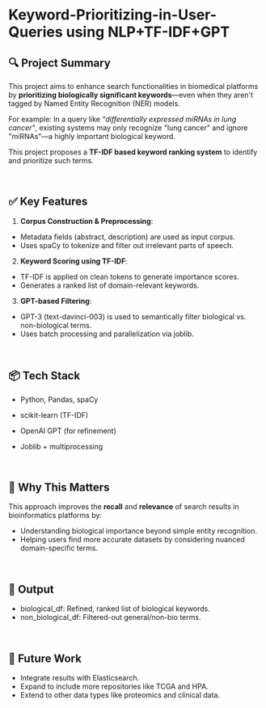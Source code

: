 # Keyword-Prioritizing-in-User-Queries using NLP+TF-IDF+GPT

## 🔍 Project Summary

This project aims to enhance search functionalities in biomedical platforms by **prioritizing biologically significant keywords**—even when they aren't tagged by Named Entity Recognition (NER) models.

For example:
In a query like _"differentially expressed miRNAs in lung cancer"_, existing systems may only recognize "lung cancer" and ignore "miRNAs"—a highly important biological keyword.

This project proposes a **TF-IDF based keyword ranking system** to identify and prioritize such terms.

</br>

## ✅ Key Features
1. **Corpus Construction & Preprocessing**:
* Metadata fields (abstract, description) are used as input corpus.
* Uses spaCy to tokenize and filter out irrelevant parts of speech.

2. **Keyword Scoring using TF-IDF**:
* TF-IDF is applied on clean tokens to generate importance scores.
* Generates a ranked list of domain-relevant keywords.

3. **GPT-based Filtering**: 
* GPT-3 (text-davinci-003) is used to semantically filter biological vs. non-biological terms.
* Uses batch processing and parallelization via joblib.

</br>

## 📦 Tech Stack
* Python, Pandas, spaCy

* scikit-learn (TF-IDF)

* OpenAI GPT (for refinement)

* Joblib + multiprocessing

</br>

## 📌 Why This Matters

This approach improves the **recall** and **relevance** of search results in bioinformatics platforms by:
* Understanding biological importance beyond simple entity recognition.
* Helping users find more accurate datasets by considering nuanced domain-specific terms.

</br>

## 🚀 Output
* biological_df: Refined, ranked list of biological keywords.
* non_biological_df: Filtered-out general/non-bio terms.

</br>

## 🚀 Future Work

- Integrate results with Elasticsearch.
- Expand to include more repositories like TCGA and HPA.
- Extend to other data types like proteomics and clinical data.
